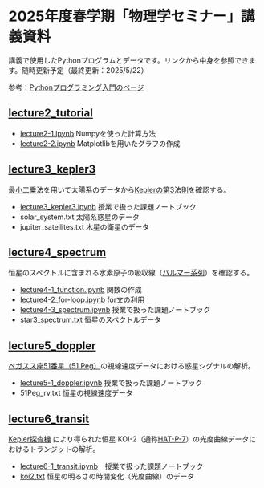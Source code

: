 
# 2025年度春学期「物理学セミナー」講義資料

講義で使用したPythonプログラムとデータです。リンクから中身を参照できます。随時更新予定（最終更新：2025/5/22）

参考：[Pythonプログラミング入門のページ](https://utokyo-ipp.github.io)

## [lecture2_tutorial](https://github.com/kemasuda/physics_seminar_2025/tree/main/lecture2_tutorial)
- [lecture2-1.ipynb](https://github.com/kemasuda/physics_seminar_2025/blob/main/lecture2_tutorial/lecture2-1_numpy.ipynb) Numpyを使った計算方法
- [lecture2-2.ipynb](https://github.com/kemasuda/physics_seminar_2025/blob/main/lecture2_tutorial/lecture2-2_plot.ipynb) Matplotlibを用いたグラフの作成

## [lecture3_kepler3](https://github.com/kemasuda/physics_seminar_2025/tree/main/lecture3_kepler3)
[最小二乗法](https://ja.wikipedia.org/wiki/最小二乗法)を用いて太陽系のデータから[Keplerの第3法則](https://ja.wikipedia.org/wiki/ケプラーの法則)を確認する。
- [lecture3_kepler3.ipynb](https://github.com/kemasuda/physics_seminar_2025/blob/main/lecture3_kepler3/lecture3_kepler3.ipynb) 授業で扱った課題ノートブック
- solar_system.txt 太陽系惑星のデータ
- jupiter_satellites.txt 木星の衛星のデータ

## [lecture4_spectrum](https://github.com/kemasuda/physics_seminar_2025/tree/main/lecture4_spectrum)
恒星のスペクトルに含まれる水素原子の吸収線（[バルマー系列](https://ja.wikipedia.org/wiki/バルマー系列)）を確認する。
- [lecture4-1_function.ipynb](https://github.com/kemasuda/physics_seminar_2025/blob/main/lecture4_spectrum/lecture4-1_function.ipynb) 関数の作成
- [lecture4-2_for-loop.ipynb](https://github.com/kemasuda/physics_seminar_2025/blob/main/lecture4_spectrum/lecture4-2_for-loop.ipynb) for文の利用
- [lecture4-3_spectrum.ipynb](https://github.com/kemasuda/physics_seminar_2025/blob/main/lecture4_spectrum/lecture4-3_spectrum.ipynb) 授業で扱った課題ノートブック
- star3_spectrum.txt 恒星のスペクトルデータ

## [lecture5_doppler](https://github.com/kemasuda/physics_seminar_2025/blob/main/lecture5_doppler)
[ペガスス座51番星（51 Peg）](https://ja.wikipedia.org/wiki/ペガスス座51番星)の視線速度データにおける惑星シグナルの解析。
- [lecture5-1_doppler.ipynb](https://github.com/kemasuda/physics_seminar_2025/blob/main/lecture5_doppler/lecture5-1_doppler.ipynb) 授業で扱った課題ノートブック
- 51Peg_rv.txt 恒星の視線速度データ

## [lecture6_transit](https://github.com/kemasuda/physics_seminar_2025/blob/main/lecture6_transit)
[Kepler探査機](https://ja.wikipedia.org/wiki/ケプラー_(探査機)) により得られた恒星 KOI-2（通称[HAT-P-7](https://exoplanetarchive.ipac.caltech.edu/overview/HAT-P-7)）の光度曲線データにおけるトランジットの解析。
- [lecture6-1_transit.ipynb](https://github.com/kemasuda/physics_seminar_2025/blob/main/lecture6_transit/lecture6-1_transit.ipynb)　授業で扱った課題ノートブック
- [koi2.txt](https://github.com/kemasuda/physics_seminar_2025/blob/main/lecture6_transit/koi2.txt) 恒星の明るさの時間変化（光度曲線）のデータ
